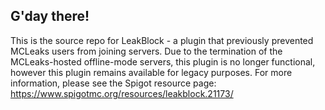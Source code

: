 G'day there! 
-
This is the source repo for LeakBlock - a plugin that previously prevented MCLeaks users from joining servers. Due to the termination of the MCLeaks-hosted offline-mode servers, this plugin is no longer functional, however this plugin remains available for legacy purposes. For more information, please see the Spigot resource page: https://www.spigotmc.org/resources/leakblock.21173/
